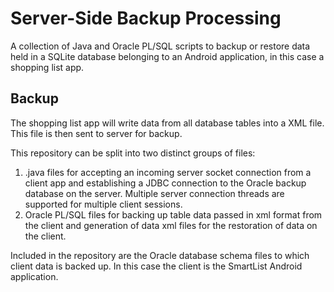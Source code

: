 # Server-Side Backup Processing

A collection of Java and Oracle PL/SQL scripts to backup or restore data held in a SQLite database belonging to an Android application, in this case a shopping list app.

## Backup

The shopping list app will write data from all database tables into a XML file. This file is then sent to server for backup.

This repository can be split into two distinct groups of files:
1. .java files for accepting an incoming server socket connection from a client app and establishing a JDBC connection to the Oracle backup database on the server. Multiple server connection threads are supported for multiple client sessions.
2. Oracle PL/SQL files for backing up table data passed in xml format from the client and generation of data xml files for the restoration of data on the client.

Included in the repository are the Oracle database schema files to which client data is backed up. In this case the client is the SmartList Android application.
